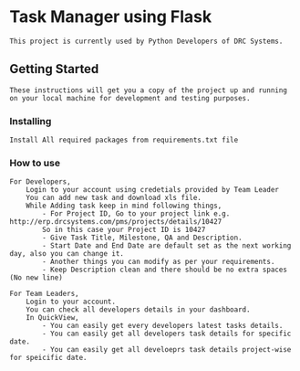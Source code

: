 # Task Manager using Flask

    This project is currently used by Python Developers of DRC Systems.

## Getting Started

    These instructions will get you a copy of the project up and running on your local machine for development and testing purposes.

### Installing

    Install All required packages from requirements.txt file

### How to use

    For Developers,
        Login to your account using credetials provided by Team Leader
        You can add new task and download xls file.
        While Adding task keep in mind following things,
            - For Project ID, Go to your project link e.g. http://erp.drcsystems.com/pms/projects/details/10427
            So in this case your Project ID is 10427
            - Give Task Title, Milestone, QA and Description.
            - Start Date and End Date are default set as the next working day, also you can change it.
            - Another things you can modify as per your requirements.
            - Keep Description clean and there should be no extra spaces (No new line)

    For Team Leaders,
        Login to your account.
        You can check all developers details in your dashboard.
        In QuickView, 
            - You can easily get every developers latest tasks details.
            - You can easily get all developers task details for specific date.
            - You can easily get all develoeprs task details project-wise for speicific date.
